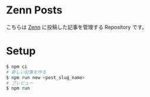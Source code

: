 # Zenn Posts

こちらは [Zenn](https://zenn.dev/) に投稿した記事を管理する Repository です。

# Setup

```sh
$ npm ci
# 新しい記事を作る
$ npm run new <post_slug_name>
# プレビュー
$ npm run
```
